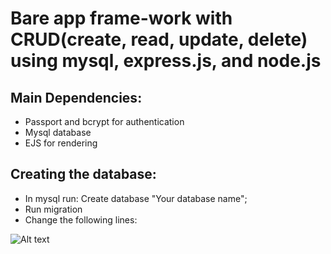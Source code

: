 # Bare app frame-work with CRUD(create, read, update, delete) using mysql, express.js, and node.js

## Main Dependencies:

* Passport and bcrypt for authentication
* Mysql database
* EJS for rendering

## Creating the database:

* In mysql run: Create database "Your database name";
* Run migration
* Change the following lines:

![Alt text](/ScreenShot.png)

